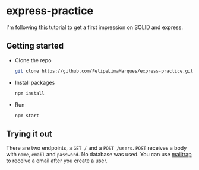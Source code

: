 # express-practice

I'm following [this](https://www.youtube.com/watch?v=vAV4Vy4jfkc) tutorial to get a first impression on SOLID and express.

## Getting started

- Clone the repo
   ```sh
   git clone https://github.com/FelipeLimaMarques/express-practice.git
   ```
- Install packages
   ```sh
   npm install
   ```
- Run
   ```sh
   npm start
   ```
   
## Trying it out

There are two endpoints, a `GET /` and a `POST /users`.
`POST` receives a body with `name`, `email` and `password`.
No database was used.
You can use [mailtrap](https://mailtrap.io/) to receive a email after you create a user.
